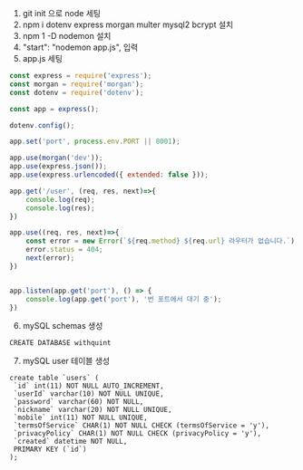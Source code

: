 1. git init 으로 node 세팅
2. npm i dotenv express morgan multer mysql2 bcrypt 설치
3. npm 1 -D nodemon 설치
4. "start": "nodemon app.js", 입력
5. app.js 세팅 
~~~js 
const express = require('express');
const morgan = require('morgan');
const dotenv = require('dotenv');

const app = express();

dotenv.config();

app.set('port', process.env.PORT || 8001);

app.use(morgan('dev'));
app.use(express.json());
app.use(express.urlencoded({ extended: false }));

app.get('/user', (req, res, next)=>{
    console.log(req);
    console.log(res);
})

app.use((req, res, next)=>{
    const error = new Error(`${req.method} ${req.url} 라우터가 없습니다.`)
    error.status = 404;
    next(error);
})


app.listen(app.get('port'), () => {
    console.log(app.get('port'), '번 포트에서 대기 중');
})
~~~
6. mySQL schemas 생성
~~~mysql
CREATE DATABASE withquint
~~~
7. mySQL user 테이블 생성
~~~mysql
create table `users` (
 `id` int(11) NOT NULL AUTO_INCREMENT,
 `userId` varchar(10) NOT NULL UNIQUE,
 `password` varchar(60) NOT NULL,
 `nickname` varchar(20) NOT NULL UNIQUE,
 `mobile` int(11) NOT NULL UNIQUE,
 `termsOfService` CHAR(1) NOT NULL CHECK (termsOfService = 'y'),
 `privacyPolicy` CHAR(1) NOT NULL CHECK (privacyPolicy = 'y'),
 `created` datetime NOT NULL,
 PRIMARY KEY (`id`)
);
~~~